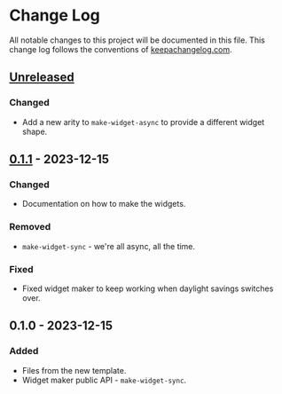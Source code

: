 # Change Log
All notable changes to this project will be documented in this file. This change log follows the conventions of [keepachangelog.com](http://keepachangelog.com/).

## [Unreleased]
### Changed
- Add a new arity to `make-widget-async` to provide a different widget shape.

## [0.1.1] - 2023-12-15
### Changed
- Documentation on how to make the widgets.

### Removed
- `make-widget-sync` - we're all async, all the time.

### Fixed
- Fixed widget maker to keep working when daylight savings switches over.

## 0.1.0 - 2023-12-15
### Added
- Files from the new template.
- Widget maker public API - `make-widget-sync`.

[Unreleased]: https://github.com/your-name/aoc_clojure_2023/compare/0.1.1...HEAD
[0.1.1]: https://github.com/your-name/aoc_clojure_2023/compare/0.1.0...0.1.1
